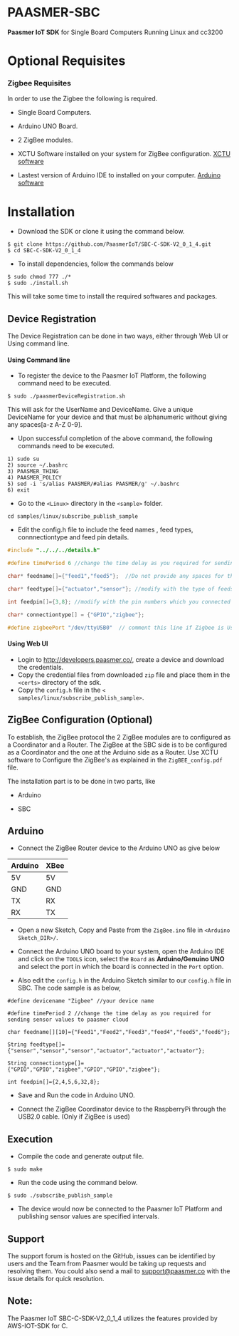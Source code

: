 # PAASMER-SBC

**Paasmer IoT SDK** for Single Board Computers Running Linux and cc3200

# Optional Requisites
### Zigbee Requisites
In order to use the Zigbee the following is required.

* Single Board Computers.

* Arduino UNO Board.

* 2 ZigBee modules.

* XCTU Software installed on your system for ZigBee configuration. [XCTU software](https://www.digi.com/products/xbee-rf-solutions/xctu-software/xctu)

* Lastest version of Arduino IDE to installed on your computer. [Arduino software](https://www.arduino.cc/en/main/software)

# Installation

* Download the SDK or clone it using the command below.

```
$ git clone https://github.com/PaasmerIoT/SBC-C-SDK-V2_0_1_4.git
$ cd SBC-C-SDK-V2_0_1_4
```
* To install dependencies, follow the commands below

```
$ sudo chmod 777 ./*
$ sudo ./install.sh
```
This will take some time to install the required softwares and packages.

## Device Registration
The Device Registration can be done in two ways, either through Web UI or Using command line.

#### Using Command line

* To register the device to the Paasmer IoT Platform, the following command need to be executed.

```
$ sudo ./paasmerDeviceRegistration.sh
```

This will ask for the UserName and DeviceName. Give a unique DeviceName for your device and that must be alphanumeric without giving any spaces[a-z A-Z 0-9].

* Upon successful completion of the above command, the following commands need to be executed.
```
1) sudo su 
2) source ~/.bashrc 
3) PAASMER_THING 
4) PAASMER_POLICY 
5) sed -i 's/alias PAASMER/#alias PAASMER/g' ~/.bashrc 
6) exit 
```
 
* Go to the `<Linux>` directory in the `<sample>` folder.
```
cd samples/linux/subscribe_publish_sample
```

* Edit the config.h file to include the feed names , feed types, connnectiontype and feed pin details. 

```c
#include "../../../details.h"

#define timePeriod 6 //change the time delay as you required for sending actuator values to paasmer cloud

char* feedname[]={"feed1","feed5"};  //Do not provide any spaces for the feeds.

char* feedtype[]={"actuator","sensor"}; //modify with the type of feeds i.e., actuator or sensor

int feedpin[]={3,8}; //modify with the pin numbers which you connected devices (actuator or sensor)

char* connectiontype[] = {"GPIO","zigbee"};

#define zigbeePort "/dev/ttyUSB0"  // comment this line if Zigbee is Used
```

#### Using Web UI
* Login to http://developers.paasmer.co/, create a device and download the credentials.
* Copy the credential files from downloaded `zip` file and place them in the `<certs>` directory of the sdk.
* Copy the `config.h` file in the `< samples/linux/subscribe_publish_sample>`.


## ZigBee Configuration (Optional)

To establish, the ZigBee protocol the 2 ZigBee modules are to configured as a Coordinator and a Router. The ZigBee at the SBC side is to be configured as a Coordinator and the one at the Arduino side as a Router. Use XCTU software to Configure the ZigBee's as explained in the `ZigBEE_config.pdf` file.

The installation part is to be done in two parts, like

* Arduino  

* SBC 
 
## Arduino 

* Connect the ZigBee Router device to the Arduino UNO as give below

| Arduino   | XBee |
| --------- | -----|
| 5V        | 5V   |
| GND       | GND  |
| TX        | RX   |
| RX        | TX   |


* Open a new Sketch, Copy and Paste from the `ZigBee.ino` file in `<Arduino Sketch_DIR>/`.

* Connect the Arduino UNO board to your system, open the Arduino IDE and click on the `TOOLS` icon, select the `Board` as **Arduino/Genuino UNO** and select the port in which the board is connected in the `Port` option. 

* Also edit the `config.h` in the Arduino Sketch similar to our `config.h` file in SBC. The code sample is as below,

```
#define devicename "Zigbee" //your device name

#define timePeriod 2 //change the time delay as you required for sending sensor values to paasmer cloud

char feedname[][10]={"Feed1","Feed2","Feed3","feed4","feed5","feed6"};

String feedtype[]={"sensor","sensor","sensor","actuator","actuator","actuator"};

String connectiontype[]= {"GPIO","GPIO","zigbee","GPIO","GPIO","zigbee"};

int feedpin[]={2,4,5,6,32,8};
```
* Save and Run the code in Arduino UNO.

* Connect the ZigBee Coordinator device to the RaspberryPi through the USB2.0 cable. (Only if ZigBee is used)

## Execution 
   
* Compile the code and generate output file.
```
$ sudo make
```
* Run the code using the command below.

```
$ sudo ./subscribe_publish_sample
```

* The device would now be connected to the Paasmer IoT Platform and publishing sensor values are specified intervals.

## Support

The support forum is hosted on the GitHub, issues can be identified by users and the Team from Paasmer would be taking up requests and resolving them. You could also send a mail to support@paasmer.co with the issue details for quick resolution.

## Note:

The Paasmer IoT SBC-C-SDK-V2_0_1_4 utilizes the features provided by AWS-IOT-SDK for C.

